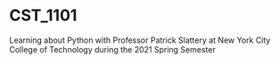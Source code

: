 # CST_1101
 Learning about Python with Professor Patrick Slattery at New York City College of Technology during the 2021 Spring Semester
